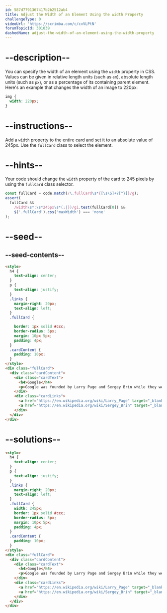 ```yaml
---
id: 587d7791367417b2b2512ab4
title: Adjust the Width of an Element Using the width Property
challengeType: 0
videoUrl: 'https://scrimba.com/c/cvVLPtN'
forumTopicId: 301039
dashedName: adjust-the-width-of-an-element-using-the-width-property
---
```


# --description--

You can specify the width of an element using the `width` property in CSS. Values can be given in relative length units (such as `em`), absolute length units (such as `px`), or as a percentage of its containing parent element. Here's an example that changes the width of an image to 220px:

```css
img {
  width: 220px;
}
```

# --instructions--

Add a `width` property to the entire card and set it to an absolute value of 245px. Use the `fullCard` class to select the element.

# --hints--

Your code should change the `width` property of the card to 245 pixels by using the `fullCard` class selector.

```js
const fullCard = code.match(/\.fullCard\s*{[\s\S]+?[^}]}/g);
assert(
  fullCard &&
    /width\s*:\s*245px\s*(;|})/gi.test(fullCard[0]) &&
    $('.fullCard').css('maxWidth') === 'none'
);
```

# --seed--

## --seed-contents--

```html
<style>
  h4 {
    text-align: center;
  }
  p {
    text-align: justify;
  }
  .links {
    margin-right: 20px;
    text-align: left;
  }
  .fullCard {

    border: 1px solid #ccc;
    border-radius: 5px;
    margin: 10px 5px;
    padding: 4px;
  }
  .cardContent {
    padding: 10px;
  }
</style>
<div class="fullCard">
  <div class="cardContent">
    <div class="cardText">
      <h4>Google</h4>
      <p>Google was founded by Larry Page and Sergey Brin while they were Ph.D. students at Stanford University.</p>
    </div>
    <div class="cardLinks">
      <a href="https://en.wikipedia.org/wiki/Larry_Page" target="_blank" class="links">Larry Page</a>
      <a href="https://en.wikipedia.org/wiki/Sergey_Brin" target="_blank" class="links">Sergey Brin</a>
    </div>
  </div>
</div>
```

# --solutions--

```html
<style>
  h4 {
    text-align: center;
  }
  p {
    text-align: justify;
  }
  .links {
    margin-right: 20px;
    text-align: left;
  }
  .fullCard {
    width: 245px;
    border: 1px solid #ccc;
    border-radius: 5px;
    margin: 10px 5px;
    padding: 4px;
  }
  .cardContent {
    padding: 10px;
  }
</style>
<div class="fullCard">
  <div class="cardContent">
    <div class="cardText">
      <h4>Google</h4>
      <p>Google was founded by Larry Page and Sergey Brin while they were Ph.D. students at Stanford University.</p>
    </div>
    <div class="cardLinks">
      <a href="https://en.wikipedia.org/wiki/Larry_Page" target="_blank" class="links">Larry Page</a>
      <a href="https://en.wikipedia.org/wiki/Sergey_Brin" target="_blank" class="links">Sergey Brin</a>
    </div>
  </div>
</div>
```
